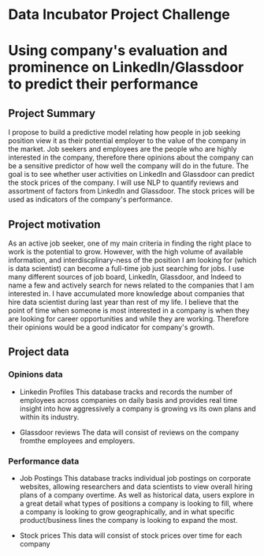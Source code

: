 # Data Incubator Project Challenge
# Using company's evaluation and prominence on LinkedIn/Glassdoor to predict their performance

## Project Summary
I propose to build a predictive model relating how people in job seeking position view it as their potential employer to the value of the company in the market. Job seekers and employees are the people who are highly interested in the company, therefore there opinions about the company can be a sensitive predictor of how well the company will do in the future. The goal is to see whether user activities on LinkedIn and Glassdoor can predict the stock prices of the company. I will use NLP to quantify reviews and assortment of factors from LinkedIn and Glassdoor. The stock prices will be used as indicators of the company's performance. 

## Project motivation

As an active job seeker, one of my main criteria in finding the right place to work is the potential to grow. However, with the high volume of available information, and interdiscplinary-ness of the position I am looking for (which is data scientist) can become a full-time job just searching for jobs. I use many different sources of job board, LinkedIn, Glassdoor, and Indeed to name a few and actively search for news related to the companies that I am interested in. I have accumulated more knowledge about companies that hire data scientist during last year than rest of my life. I believe that the point of time when someone is most interested in a company is when they are looking for career opportunities and while they are working. Therefore their opinions would be a good indicator for company's growth. 

## Project data
### Opinions data
 - Linkedin Profiles
This database tracks and records the number of employees across companies on daily basis and provides real time insight into how aggressively a company is growing vs its own plans and within its industry.

 - Glassdoor reviews
The data will consist of reviews on the company fromthe employees and employers.
 
### Performance data

- Job Postings
This database tracks individual job postings on corporate websites, allowing researchers and data scientists to view overall hiring plans of a company overtime. As well as historical data, users explore in a great detail what types of positions a company is looking to fill, where a company is looking to grow geographically, and in what specific product/business lines the company is looking to expand the most.

- Stock prices
This data will consist of stock prices over time for each company

